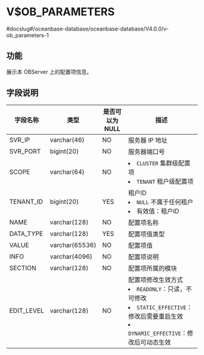 V$OB_PARAMETERS 
====================================
#docslug#/oceanbase-database/oceanbase-database/V4.0.0/v-ob_parameters-1


功能 
-------------------

展示本 OBServer 上的配置项信息。

字段说明 
----------------------



|    字段名称    |       类型       | 是否可以为 NULL |                                                                                                                   描述                                                                                                                    |
|------------|----------------|------------|-----------------------------------------------------------------------------------------------------------------------------------------------------------------------------------------------------------------------------------------|
| SVR_IP     | varchar(46)    | NO         | 服务器 IP 地址                                                                                                                                                                                                                               |
| SVR_PORT   | bigint(20)     | NO         | 服务器端口号                                                                                                                                                                                                                                  |
| SCOPE      | varchar(64)    | NO         | <li> `CLUSTER` 集群级配置项   <li> `TENANT` 租户级配置项                                                                                                               |
| TENANT_ID  | bigint(20)     | YES        | 租户ID <li> `NULL` 不属于任何租户   <li> 有效值：租户ID                                                                                                   |
| NAME       | varchar(128)   | NO         | 配置项名称                                                                                                                                                                                                                                   |
| DATA_TYPE  | varchar(128)   | YES        | 配置项值类型                                                                                                                                                                                                                                  |
| VALUE      | varchar(65536) | NO         | 配置项值                                                                                                                                                                                                                                    |
| INFO       | varchar(4096)  | NO         | 配置项说明                                                                                                                                                                                                                                   |
| SECTION    | varchar(128)   | NO         | 配置项所属的模块                                                                                                                                                                                                                                |
| EDIT_LEVEL | varchar(128)   | NO         | 配置项修改生效方式 <li> `READONLY`：只读，不可修改   <li> `STATIC_EFFECTIVE`：修改后需要重启生效   <li> `DYNAMIC_EFFECTIVE`：修改后可动态生效    |


